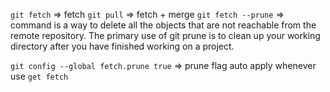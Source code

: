 `git fetch` => fetch
`git pull` => fetch + merge
`git fetch --prune` => command is a way to delete all the objects that are not reachable from the remote repository.
The primary use of git prune is to clean up your working directory after you have finished working on a project.

`git config --global fetch.prune true` => prune flag auto apply 
whenever use `get fetch`